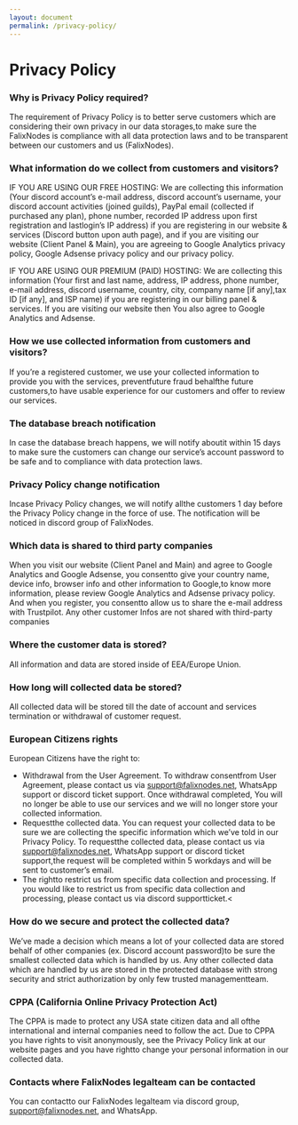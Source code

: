 ```yaml
---
layout: document
permalink: /privacy-policy/
---
```


# Privacy Policy

### Why is Privacy Policy required?

The requirement of Privacy Policy is to better serve customers which are considering their own privacy in our data storages,to make sure the FalixNodes is compliance with all data protection laws and to be transparent between our customers and us (FalixNodes).

### What information do we collect from customers and visitors?

IF YOU ARE USING OUR FREE HOSTING: We are collecting this information (Your discord account’s e-mail address, discord account’s username, your discord account activities (joined guilds), PayPal email (collected if purchased any plan), phone number, recorded IP address upon first registration and lastlogin’s IP address) if you are registering in our website & services (Discord button upon auth page), and if you are visiting our website (Client Panel & Main), you are agreeing to Google Analytics privacy policy, Google Adsense privacy policy and our privacy policy.

IF YOU ARE USING OUR PREMIUM (PAID) HOSTING: We are collecting this information (Your first and last name, address, IP address, phone number, e-mail address, discord username, country, city, company name \[if any\],tax ID \[if any\], and ISP name) if you are registering in our billing panel & services. If you are visiting our website then You also agree to Google Analytics and Adsense.

### How we use collected information from customers and visitors?

If you’re a registered customer, we use your collected information to provide you with the services, preventfuture fraud behalfthe future customers,to have usable experience for our customers and offer to review our services.

### The database breach notification

In case the database breach happens, we will notify aboutit within 15 days to make sure the customers can change our service’s account password to be safe and to compliance with data protection laws.

### Privacy Policy change notification

Incase Privacy Policy changes, we will notify allthe customers 1 day before the Privacy Policy change in the force of use. The notification will be noticed in discord group of FalixNodes.

### Which data is shared to third party companies

When you visit our website (Client Panel and Main) and agree to Google Analytics and Google Adsense, you consentto give your country name, device info, browser info and other information to Google,to know more information, please review Google Analytics and Adsense privacy policy. And when you register, you consentto allow us to share the e-mail address with Trustpilot. Any other customer Infos are not shared with third-party companies

### Where the customer data is stored?

All information and data are stored inside of EEA/Europe Union.

### How long will collected data be stored?

All collected data will be stored till the date of account and services termination or withdrawal of customer request.

### European Citizens rights

European Citizens have the right to:

*   Withdrawal from the User Agreement. To withdraw consentfrom User Agreement, please contact us via [support@falixnodes.net](mailto:support@falixnodes.net), WhatsApp support or discord ticket support. Once withdrawal completed, You will no longer be able to use our services and we will no longer store your collected information.
*   Requestthe collected data. You can request your collected data to be sure we are collecting the specific information which we’ve told in our Privacy Policy. To requestthe collected data, please contact us via [support@falixnodes.net](mailto:support@falixnodes.net), WhatsApp support or discord ticket support,the request will be completed within 5 workdays and will be sent to customer’s email.
*   The rightto restrict us from specific data collection and processing. If you would like to restrict us from specific data collection and processing, please contact us via discord supportticket.<

### How do we secure and protect the collected data?

We’ve made a decision which means a lot of your collected data are stored behalf of other companies (ex. Discord account password)to be sure the smallest collected data which is handled by us. Any other collected data which are handled by us are stored in the protected database with strong security and strict authorization by only few trusted managementteam.

### CPPA (California Online Privacy Protection Act)

The CPPA is made to protect any USA state citizen data and all ofthe international and internal companies need to follow the act. Due to CPPA you have rights to visit anonymously, see the Privacy Policy link at our website pages and you have rightto change your personal information in our collected data.

### Contacts where FalixNodes legalteam can be contacted

You can contactto our FalixNodes legalteam via discord group, [support@falixnodes.net](mailto:support@falixnodes.net), and WhatsApp.